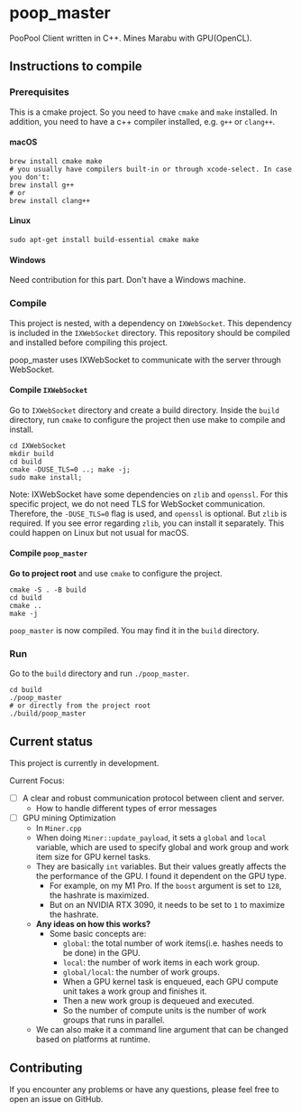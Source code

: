 # poop_master

PooPool Client written in C++. Mines Marabu with GPU(OpenCL).

## Instructions to compile

### Prerequisites
This is a cmake project. So you need to have `cmake` and `make` installed. In addition,
you need to have a c++ compiler installed, e.g. `g++` or `clang++`.

#### macOS
```shell
brew install cmake make
# you usually have compilers built-in or through xcode-select. In case you don't:
brew install g++
# or
brew install clang++
```

#### Linux
```shell
sudo apt-get install build-essential cmake make
```

#### Windows

Need contribution for this part. Don't have a Windows machine.

### Compile

This project is nested, with a dependency on `IXWebSocket`. This dependency is
included in the `IXWebSocket` directory. This repository should be compiled
and installed before compiling this project.

poop_master uses IXWebSocket to communicate with the server through WebSocket.

#### Compile `IXWebSocket`

Go to `IXWebSocket` directory and create a build directory. Inside the `build`
directory, run `cmake` to configure the project then use make to compile and install.

```shell
cd IXWebSocket
mkdir build
cd build
cmake -DUSE_TLS=0 ..; make -j;
sudo make install;
```

Note: IXWebSocket have some dependencies on `zlib` and `openssl`. For this
specific project, we do not need TLS for WebSocket communication. Therefore,
the `-DUSE_TLS=0` flag is used, and `openssl` is optional. But `zlib` is required.
If you see error regarding `zlib`, you can install it separately. This could happen
on Linux but not usual for macOS.

#### Compile `poop_master`

**Go to project root** and use `cmake` to configure the project.

```shell
cmake -S . -B build
cd build
cmake ..
make -j
```

`poop_master` is now compiled. You may find it in the `build` directory.

### Run

Go to the `build` directory and run `./poop_master`.

```shell
cd build
./poop_master
# or directly from the project root
./build/poop_master
```

## Current status

This project is currently in development.

Current Focus:

- [ ] A clear and robust communication protocol between client and server.
  - How to handle different types of error messages
- [ ] GPU mining Optimization
    - In `Miner.cpp`
    - When doing `Miner::update_payload`, it sets a `global` and `local` variable, which are used to specify global and 
work group and work item size for GPU kernel tasks.
    - They are basically `int` variables. But their values greatly affects the 
the performance of the GPU. I found it dependent on the GPU type. 
      - For example, on my M1 Pro. If the `boost` argument is set to `128`, the hashrate is maximized.
      - But on an NVIDIA RTX 3090, it needs to be set to `1` to maximize the hashrate.
    - **Any ideas on how this works?**
      - Some basic concepts are:
        - `global`: the total number of work items(i.e. hashes needs to be done) in the GPU.
        - `local`: the number of work items in each work group.
        - `global/local`: the number of work groups.
        - When a GPU kernel task is enqueued, each GPU compute unit takes a work group and finishes it.
        - Then a new work group is dequeued and executed.
        - So the number of compute units is the number of work groups that runs in parallel.
    - We can also make it a command line argument that can be changed based on platforms at runtime.

## Contributing

If you encounter any problems or have any questions, please feel free to
open an issue on GitHub. 
